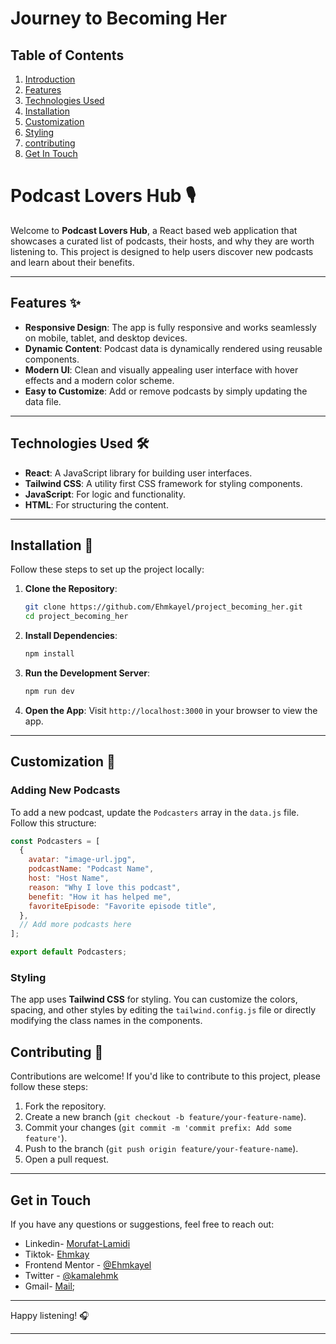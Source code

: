 # Journey to Becoming Her


## Table of Contents

1. [Introduction](#podcast_lovers_hub)
2. [Features](#features)
3. [Technologies Used](#technologies_used)
4. [Installation](#installation)
5. [Customization](#customization)
6. [Styling](#styling)
7. [contributing](#contributing)
8. [Get In Touch](#get-in-touch)

# Podcast Lovers Hub 🎙️

Welcome to **Podcast Lovers Hub**, a React based web application that showcases a curated list of podcasts, their hosts, and why they are worth listening to. This project is designed to help users discover new podcasts and learn about their benefits.

---

## Features ✨

- **Responsive Design**: The app is fully responsive and works seamlessly on mobile, tablet, and desktop devices.
- **Dynamic Content**: Podcast data is dynamically rendered using reusable components.
- **Modern UI**: Clean and visually appealing user interface with hover effects and a modern color scheme.
- **Easy to Customize**: Add or remove podcasts by simply updating the data file.

---

## Technologies Used 🛠️

- **React**: A JavaScript library for building user interfaces.
- **Tailwind CSS**: A utility first CSS framework for styling components.
- **JavaScript**: For logic and functionality.
- **HTML**: For structuring the content.

---

## Installation 🚀

Follow these steps to set up the project locally:

1. **Clone the Repository**:
   ```bash
   git clone https://github.com/Ehmkayel/project_becoming_her.git
   cd project_becoming_her
   ```

2. **Install Dependencies**:
   ```bash
   npm install
   ```

3. **Run the Development Server**:
   ```bash
   npm run dev
   ```

4. **Open the App**:
   Visit `http://localhost:3000` in your browser to view the app.

---


## Customization 🎨

### Adding New Podcasts
To add a new podcast, update the `Podcasters` array in the `data.js` file. Follow this structure:

```javascript
const Podcasters = [
  {
    avatar: "image-url.jpg",
    podcastName: "Podcast Name",
    host: "Host Name",
    reason: "Why I love this podcast",
    benefit: "How it has helped me",
    favoriteEpisode: "Favorite episode title",
  },
  // Add more podcasts here
];

export default Podcasters;
```

### Styling
The app uses **Tailwind CSS** for styling. You can customize the colors, spacing, and other styles by editing the `tailwind.config.js` file or directly modifying the class names in the components.


## Contributing 🤝

Contributions are welcome! If you'd like to contribute to this project, please follow these steps:

1. Fork the repository.
2. Create a new branch (`git checkout -b feature/your-feature-name`).
3. Commit your changes (`git commit -m 'commit prefix: Add some feature'`).
4. Push to the branch (`git push origin feature/your-feature-name`).
5. Open a pull request.

---

## Get in Touch

If you have any questions or suggestions, feel free to reach out:
 - Linkedin- [Morufat-Lamidi](https://linkedin.com/in/morufat-lamidi)
 - Tiktok- [Ehmkay](https://www.tiktok.com/@_ehmkay?)
 - Frontend Mentor - [@Ehmkayel](https://www.frontendmentor.io/profile/Ehmkayel)
 - Twitter - [@kamalehmk](https://www.twitter.com/kamalehmk)
 - Gmail- [Mail](mailto:lamidimorufat0@gmail.com);
---

Happy listening! 🎧

---
